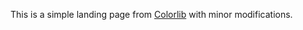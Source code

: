 This is a simple landing page from [Colorlib](https://colorlib.com/wp/template/imagine/) with minor modifications.
